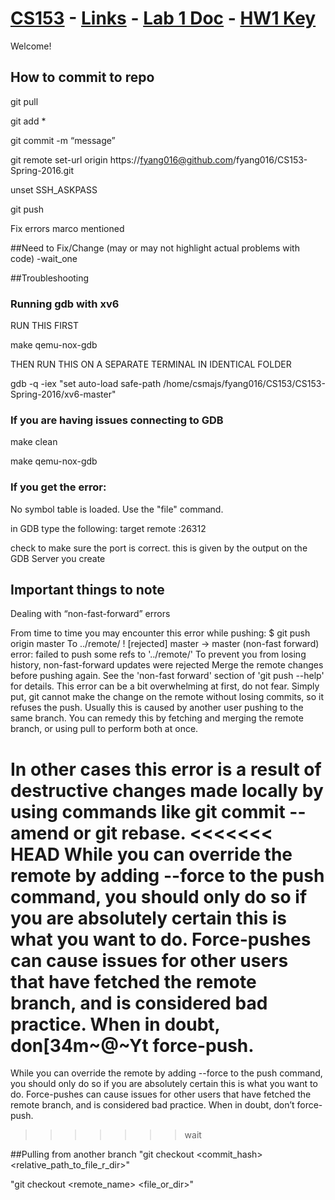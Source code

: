 # [CS153](http://www.cs.ucr.edu/~nael/cs153/index.html) - [Links](https://docs.google.com/document/d/18VAV-ve-HDO7JwX-s9P8zsvN0U2BrPcgXWFgazupUTk/edit?usp=sharing) - [Lab 1 Doc](http://www.cs.ucr.edu/~nael/cs153/labs/lab1.html) - [HW1 Key](http://www.cs.ucr.edu/~nael/cs153/resources/hw1-key.txt)
Welcome!
## How to commit to repo
git pull

git add *

git commit -m “message”

git remote set-url origin https://fyang016@github.com/fyang016/CS153-Spring-2016.git

unset SSH_ASKPASS

git push

Fix errors marco mentioned

##Need to Fix/Change (may or may not highlight actual problems with code)
-wait_one

##Troubleshooting
### Running gdb with xv6
RUN THIS FIRST

make qemu-nox-gdb

THEN RUN THIS ON A SEPARATE TERMINAL IN IDENTICAL FOLDER

gdb -q -iex "set auto-load safe-path /home/csmajs/fyang016/CS153/CS153-Spring-2016/xv6-master"

### If you are having issues connecting to GDB
make clean

make qemu-nox-gdb

### If you get the error:
No symbol table is loaded. Use the "file" command.

in GDB type the following:
target remote :26312

check to make sure the port is correct. this is given by the output on the GDB Server you create

## Important things to note
Dealing with “non-fast-forward” errors

From time to time you may encounter this error while pushing:
$ git push origin master
To ../remote/
 ! [rejected]        master -> master (non-fast forward)
error: failed to push some refs to '../remote/'
To prevent you from losing history, non-fast-forward updates were rejected
Merge the remote changes before pushing again.  See the 'non-fast forward'
section of 'git push --help' for details.
This error can be a bit overwhelming at first, do not fear.
Simply put, git cannot make the change on the remote without losing commits, so it refuses the push. Usually this is caused by another user pushing to the same branch.
You can remedy this by fetching and merging the remote branch, or using pull to perform both at once.

In other cases this error is a result of destructive changes made locally by using commands like git commit --amend or git rebase.
<<<<<<< HEAD
While you can override the remote by adding --force to the push command, you should only do so if you are absolutely certain this is what you want to do. Force-pushes can cause issues for other users that have fetched the remote branch, and is considered bad practice. When in doubt, don[34m~@~Yt force-push.
=======
While you can override the remote by adding --force to the push command, you should only do so if you are absolutely certain this is what you want to do. Force-pushes can cause issues for other users that have fetched the remote branch, and is considered bad practice. When in doubt, don’t force-push.
>>>>>>> wait


##Pulling from another branch
"git checkout \<commit_hash\> \<relative_path_to_file_r_dir\>"

"git checkout \<remote_name\> \<file_or_dir\>"
